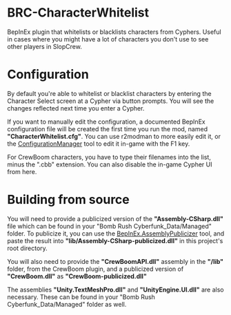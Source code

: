 # BRC-CharacterWhitelist
BepInEx plugin that whitelists or blacklists characters from Cyphers. Useful in cases where you might have a lot of characters you don't use to see other players in SlopCrew.

# Configuration
By default you're able to whitelist or blacklist characters by entering the Character Select screen at a Cypher via button prompts. You will see the changes reflected next time you enter a Cypher.

If you want to manually edit the configuration, a documented BepInEx configuration file will be created the first time you run the mod, named **"CharacterWhitelist.cfg"**. You can use r2modman to more easily edit it, or the [ConfigurationManager](https://github.com/BepInEx/BepInEx.ConfigurationManager) tool to edit it in-game with the F1 key.

For CrewBoom characters, you have to type their filenames into the list, minus the ".cbb" extension. You can also disable the in-game Cypher UI from here.

# Building from source
You will need to provide a publicized version of the **"Assembly-CSharp.dll"** file which can be found in your "Bomb Rush Cyberfunk_Data/Managed" folder. To publicize it, you can use the [BepInEx.AssemblyPublicizer](https://github.com/BepInEx/BepInEx.AssemblyPublicizer) tool, and paste the result into **"lib/Assembly-CSharp-publicized.dll"** in this project's root directory.

You will also need to provide the **"CrewBoomAPI.dll"** assembly in the **"/lib"** folder, from the CrewBoom plugin, and a publicized version of **"CrewBoom.dll"** as **"CrewBoom-publicized.dll"**

The assemblies **"Unity.TextMeshPro.dll"** and **"UnityEngine.UI.dll"** are also necessary. These can be found in your "Bomb Rush Cyberfunk_Data/Managed" folder as well.